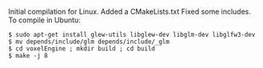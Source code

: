 Initial compilation for Linux.
Added a CMakeLists.txt
Fixed some includes.
To compile in Ubuntu:

```
$ sudo apt-get install glew-utils libglew-dev libglm-dev libglfw3-dev
$ mv depends/include/glm depends/include/_glm
$ cd voxelEngine ; mkdir build ; cd build
$ make -j 8
```